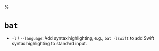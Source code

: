 %

# `bat`

- `-l` / `--language`: Add syntax highlighting, e.g., `bat -lswift` to add Swift syntax highlighting to standard input.

